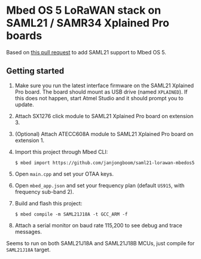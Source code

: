 # Mbed OS 5 LoRaWAN stack on SAML21 / SAMR34 Xplained Pro boards

Based on [this pull request](https://github.com/ARMmbed/mbed-os/pull/8658) to add SAML21 support to Mbed OS 5.

## Getting started

1. Make sure you run the latest interface firmware on the SAML21 Xplained Pro board. The board should mount as USB drive (named `XPLAINED`). If this does not happen, start Atmel Studio and it should prompt you to update.
1. Attach SX1276 click module to SAML21 Xplained Pro board on extension 3.
1. (Optional) Attach ATECC608A module to SAML21 Xplained Pro board on extension 1.
1. Import this project through Mbed CLI:

    ```
    $ mbed import https://github.com/janjongboom/saml21-lorawan-mbedos5
    ```

1. Open `main.cpp` and set your OTAA keys.
1. Open `mbed_app.json` and set your frequency plan (default `US915`, with frequency sub-band 2).
1. Build and flash this project:

    ```
    $ mbed compile -m SAML21J18A -t GCC_ARM -f
    ```

1. Attach a serial monitor on baud rate 115,200 to see debug and trace messages.

Seems to run on both SAML21J18A and SAML21J18B MCUs, just compile for `SAML21J18A` target.
